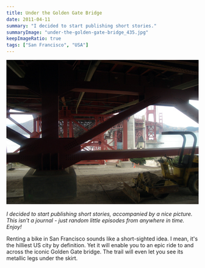 ```yaml
---
title: Under the Golden Gate Bridge
date: 2011-04-11
summary: "I decided to start publishing short stories."
summaryImage: "under-the-golden-gate-bridge_435.jpg"
keepImageRatio: true
tags: ["San Francisco", "USA"]
---
```


![Under the Golden Gate Bridge](under-the-golden-gate-bridge_435.jpg)

_I decided to start publishing short stories, accompanied by a nice picture. This isn't a journal - just random little episodes from anywhere in time. Enjoy!_

Renting a bike in San Francisco sounds like a short-sighted idea. I mean, it's the hilliest US city by definition. Yet it will enable you to an epic ride to and across the iconic Golden Gate bridge. The trail will even let you see its metallic legs under the skirt.